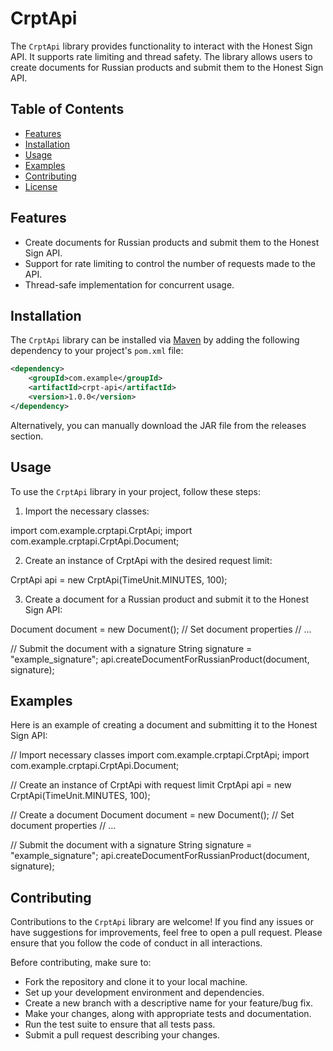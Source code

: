 # CrptApi

The `CrptApi` library provides functionality to interact with the Honest Sign API. It supports rate limiting and thread safety. The library allows users to create documents for Russian products and submit them to the Honest Sign API.

## Table of Contents
- [Features](#features)
- [Installation](#installation)
- [Usage](#usage)
- [Examples](#examples)
- [Contributing](#contributing)
- [License](#license)

## Features

- Create documents for Russian products and submit them to the Honest Sign API.
- Support for rate limiting to control the number of requests made to the API.
- Thread-safe implementation for concurrent usage.

## Installation

The `CrptApi` library can be installed via [Maven](https://maven.apache.org/) by adding the following dependency to your project's `pom.xml` file:

```xml
<dependency>
    <groupId>com.example</groupId>
    <artifactId>crpt-api</artifactId>
    <version>1.0.0</version>
</dependency>
```

Alternatively, you can manually download the JAR file from the releases section.

## Usage

To use the `CrptApi` library in your project, follow these steps:

1. Import the necessary classes:

import com.example.crptapi.CrptApi;
import com.example.crptapi.CrptApi.Document;

2. Create an instance of CrptApi with the desired request limit:

CrptApi api = new CrptApi(TimeUnit.MINUTES, 100);

3. Create a document for a Russian product and submit it to the Honest Sign API:

Document document = new Document();
// Set document properties
// ...

// Submit the document with a signature
String signature = "example_signature";
api.createDocumentForRussianProduct(document, signature);

## Examples

Here is an example of creating a document and submitting it to the Honest Sign API:

// Import necessary classes
import com.example.crptapi.CrptApi;
import com.example.crptapi.CrptApi.Document;

// Create an instance of CrptApi with request limit
CrptApi api = new CrptApi(TimeUnit.MINUTES, 100);

// Create a document
Document document = new Document();
// Set document properties
// ...

// Submit the document with a signature
String signature = "example_signature";
api.createDocumentForRussianProduct(document, signature);

## Contributing

Contributions to the `CrptApi` library are welcome! If you find any issues or have suggestions for 
improvements, feel free to open a pull request. Please ensure that you follow the code of conduct in all interactions.

Before contributing, make sure to:

* Fork the repository and clone it to your local machine.
* Set up your development environment and dependencies.
* Create a new branch with a descriptive name for your feature/bug fix.
* Make your changes, along with appropriate tests and documentation.
* Run the test suite to ensure that all tests pass.
* Submit a pull request describing your changes.